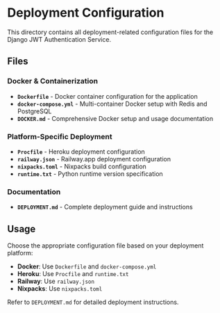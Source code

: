 # Deployment Configuration

This directory contains all deployment-related configuration files for the Django JWT Authentication Service.

## Files

### Docker & Containerization
- **`Dockerfile`** - Docker container configuration for the application
- **`docker-compose.yml`** - Multi-container Docker setup with Redis and PostgreSQL
- **`DOCKER.md`** - Comprehensive Docker setup and usage documentation

### Platform-Specific Deployment
- **`Procfile`** - Heroku deployment configuration
- **`railway.json`** - Railway.app deployment configuration  
- **`nixpacks.toml`** - Nixpacks build configuration
- **`runtime.txt`** - Python runtime version specification

### Documentation
- **`DEPLOYMENT.md`** - Complete deployment guide and instructions

## Usage

Choose the appropriate configuration file based on your deployment platform:

- **Docker**: Use `Dockerfile` and `docker-compose.yml`
- **Heroku**: Use `Procfile` and `runtime.txt`
- **Railway**: Use `railway.json`
- **Nixpacks**: Use `nixpacks.toml`

Refer to `DEPLOYMENT.md` for detailed deployment instructions.
